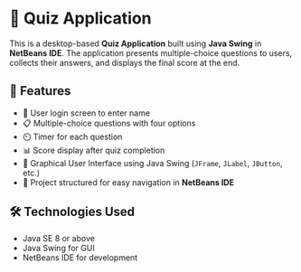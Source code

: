 # 🧠 Quiz Application 

This is a desktop-based **Quiz Application** built using **Java Swing** in **NetBeans IDE**. The application presents multiple-choice questions to users, collects their answers, and displays the final score at the end.

## 🎯 Features

- 📝 User login screen to enter name
- 📋 Multiple-choice questions with four options
- ⏲️ Timer for each question
- 📊 Score display after quiz completion
- 🎨 Graphical User Interface using Java Swing (`JFrame`, `JLabel`, `JButton`, etc.)
- 📁 Project structured for easy navigation in **NetBeans IDE**

## 🛠️ Technologies Used

- Java SE 8 or above
- Java Swing for GUI
- NetBeans IDE for development


